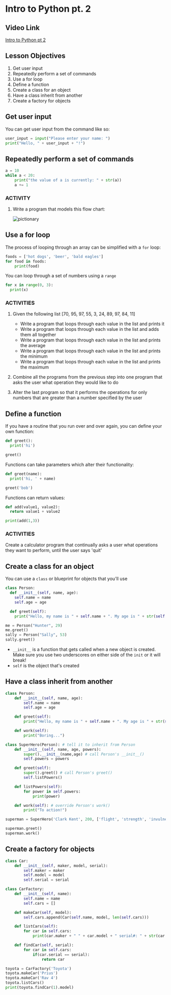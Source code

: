 # Intro to Python pt. 2

## Video Link

[Intro to Python pt 2](https://generalassembly.wistia.com/medias/gbn51kpqgh)

## Lesson Objectives

1. Get user input
1. Repeatedly perform a set of commands
1. Use a for loop
1. Define a function
1. Create a class for an object
1. Have a class inherit from another
1. Create a factory for objects


## Get user input

You can get user input from the command like so:

```python
user_input = input("Please enter your name: ")
print("Hello, " + user_input + "!")
```

## Repeatedly perform a set of commands

```python
a = 10
while a < 20:
    print("the value of a is currently: " + str(a))
    a += 1
```

### ACTIVITY

1. Write a program that models this flow chart:

    ![pictionary](http://pics.blameitonthevoices.com/032011/how_to_play_pictionary.jpg)


## Use a for loop

The process of looping through an array can be simplified with a `for` loop:

```python
foods = ['hot dogs', 'beer', 'bald eagles']
for food in foods:
    print(food)
```

You can loop through a set of numbers using a `range`

```python
for x in range(0, 3):
  print(x)
```

### ACTIVITIES

1. Given the following list [70, 95, 97, 55, 3, 24, 89, 97, 84, 11]
    - Write a program that loops through each value in the list and prints it
    - Write a program that loops through each value in the list and adds them all together
    - Write a program that loops through each value in the list and prints the average
    - Write a program that loops through each value in the list and prints the minimum
    - Write a program that loops through each value in the list and prints the maximum

1. Combine all the programs from the previous step into one program that asks the user what operation they would like to do

1. Alter the last program so that it performs the operations for only numbers that are greater than a number specified by the user

## Define a function

If you have a routine that you run over and over again, you can define your own function:

```python
def greet():
  print('hi')

greet()
```

Functions can take parameters which alter their functionality:

```python
def greet(name):
  print('hi, ' + name)

greet('bob')
```

Functions can return values:

```python
def add(value1, value2):
  return value1 + value2

print(add(1,3))
```

### ACTIVITIES

Create a calculator program that continually asks a user what operations they want to perform, until the user says 'quit'

## Create a class for an object

You can use a `class` or blueprint for objects that you'll use

```python
class Person:
  def __init__(self, name, age):
    self.name = name
    self.age = age

  def greet(self):
    print("Hello, my name is " + self.name + ". My age is " + str(self.age))

me = Person("Hunter", 29)
me.greet()
sally = Person("Sally", 53)
sally.greet()
```

- `__init__` is a function that gets called when a new object is created. Make sure you use two underscores on either side of the `init` or it will break!
- `self` is the object that's created

## Have a class inherit from another

```python
class Person:
    def __init__(self, name, age):
        self.name = name
        self.age = age

    def greet(self):
        print("Hello, my name is " + self.name + ". My age is " + str(self.age))

    def work(self):
        print("Boring...")

class SuperHero(Person): # tell it to inherit from Person
    def __init__(self, name, age, powers):
        super().__init__(name,age) # call Person's __init__()
        self.powers = powers

    def greet(self):
        super().greet() # call Person's greet()
        self.listPowers()

    def listPowers(self):
        for power in self.powers:
            print(power)

    def work(self): # override Person's work()
        print("To action!")

superman = SuperHero('Clark Kent', 200, ['flight', 'strength', 'invulnerability'])

superman.greet()
superman.work()
```

## Create a factory for objects

```python
class Car:
    def __init__(self, maker, model, serial):
        self.maker = maker
        self.model = model
        self.serial = serial

class CarFactory:
    def __init__(self, name):
        self.name = name
        self.cars = []

    def makeCar(self, model):
        self.cars.append(Car(self.name, model, len(self.cars)))

    def listCars(self):
        for car in self.cars:
            print(car.maker + " " + car.model + " serial#: " + str(car.serial))

    def findCar(self, serial):
        for car in self.cars:
            if(car.serial == serial):
                return car

toyota = CarFactory('Toyota')
toyota.makeCar('Prius')
toyota.makeCar('Rav 4')
toyota.listCars()
print(toyota.findCar(1).model)
```
